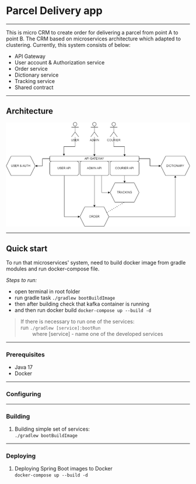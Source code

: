 # Parcel Delivery app
___

This is micro CRM to create order for delivering a parcel
from point A to point B. The CRM based on microservices
architecture which adapted to clustering. Currently, this
system consists of below:
- API Gateway
- User account & Authorization service
- Order service
- Dictionary service
- Tracking service
- Shared contract

___

## Architecture

![pic 1. First design of architecture](./docs/deliver_architecture.png)

___

## Quick start

To run that microservices' system, need to build docker image from gradle modules
and run docker-compose file.  

*Steps to run:*
- open terminal in root folder
- run gradle task `./gradlew bootBuildImage`
- then after building check that kafka container is running
- and then run docker build `docker-compose up --build -d`

>If there is necessary to run one of the services:  
>run `./gradlew [service]:bootRun`  
> &emsp;&emsp; where [service] - name one of the developed services
---

### Prerequisites

- Java 17
- Docker

---

### Configuring

---

### Building

1. Building simple set of services:  
`./gradlew bootBuildImage`

---

### Deploying

1. Deploying Spring Boot images to Docker  
`docker-compose up --build -d`